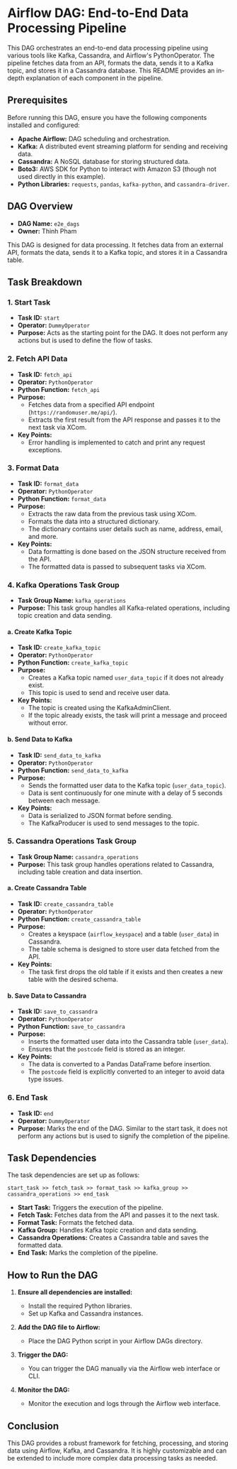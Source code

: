 # Airflow DAG: End-to-End Data Processing Pipeline

This DAG orchestrates an end-to-end data processing pipeline using various tools like Kafka, Cassandra, and Airflow's PythonOperator. The pipeline fetches data from an API, formats the data, sends it to a Kafka topic, and stores it in a Cassandra database. This README provides an in-depth explanation of each component in the pipeline.

## Prerequisites

Before running this DAG, ensure you have the following components installed and configured:

- **Apache Airflow:** DAG scheduling and orchestration.
- **Kafka:** A distributed event streaming platform for sending and receiving data.
- **Cassandra:** A NoSQL database for storing structured data.
- **Boto3:** AWS SDK for Python to interact with Amazon S3 (though not used directly in this example).
- **Python Libraries:** `requests`, `pandas`, `kafka-python`, and `cassandra-driver`.

## DAG Overview

- **DAG Name:** `e2e_dags`
- **Owner:** Thinh Pham

This DAG is designed for data processing. It fetches data from an external API, formats the data, sends it to a Kafka topic, and stores it in a Cassandra table.

## Task Breakdown

### 1. **Start Task**
   - **Task ID:** `start`
   - **Operator:** `DummyOperator`
   - **Purpose:** Acts as the starting point for the DAG. It does not perform any actions but is used to define the flow of tasks.

### 2. **Fetch API Data**
   - **Task ID:** `fetch_api`
   - **Operator:** `PythonOperator`
   - **Python Function:** `fetch_api`
   - **Purpose:** 
     - Fetches data from a specified API endpoint (`https://randomuser.me/api/`).
     - Extracts the first result from the API response and passes it to the next task via XCom.
   - **Key Points:** 
     - Error handling is implemented to catch and print any request exceptions.

### 3. **Format Data**
   - **Task ID:** `format_data`
   - **Operator:** `PythonOperator`
   - **Python Function:** `format_data`
   - **Purpose:** 
     - Extracts the raw data from the previous task using XCom.
     - Formats the data into a structured dictionary.
     - The dictionary contains user details such as name, address, email, and more.
   - **Key Points:** 
     - Data formatting is done based on the JSON structure received from the API.
     - The formatted data is passed to subsequent tasks via XCom.

### 4. **Kafka Operations Task Group**
   - **Task Group Name:** `kafka_operations`
   - **Purpose:** This task group handles all Kafka-related operations, including topic creation and data sending.

#### a. **Create Kafka Topic**
   - **Task ID:** `create_kafka_topic`
   - **Operator:** `PythonOperator`
   - **Python Function:** `create_kafka_topic`
   - **Purpose:** 
     - Creates a Kafka topic named `user_data_topic` if it does not already exist.
     - This topic is used to send and receive user data.
   - **Key Points:** 
     - The topic is created using the KafkaAdminClient.
     - If the topic already exists, the task will print a message and proceed without error.

#### b. **Send Data to Kafka**
   - **Task ID:** `send_data_to_kafka`
   - **Operator:** `PythonOperator`
   - **Python Function:** `send_data_to_kafka`
   - **Purpose:** 
     - Sends the formatted user data to the Kafka topic (`user_data_topic`).
     - Data is sent continuously for one minute with a delay of 5 seconds between each message.
   - **Key Points:** 
     - Data is serialized to JSON format before sending.
     - The KafkaProducer is used to send messages to the topic.

### 5. **Cassandra Operations Task Group**
   - **Task Group Name:** `cassandra_operations`
   - **Purpose:** This task group handles operations related to Cassandra, including table creation and data insertion.

#### a. **Create Cassandra Table**
   - **Task ID:** `create_cassandra_table`
   - **Operator:** `PythonOperator`
   - **Python Function:** `create_cassandra_table`
   - **Purpose:** 
     - Creates a keyspace (`airflow_keyspace`) and a table (`user_data`) in Cassandra.
     - The table schema is designed to store user data fetched from the API.
   - **Key Points:** 
     - The task first drops the old table if it exists and then creates a new table with the desired schema.

#### b. **Save Data to Cassandra**
   - **Task ID:** `save_to_cassandra`
   - **Operator:** `PythonOperator`
   - **Python Function:** `save_to_cassandra`
   - **Purpose:** 
     - Inserts the formatted user data into the Cassandra table (`user_data`).
     - Ensures that the `postcode` field is stored as an integer.
   - **Key Points:** 
     - The data is converted to a Pandas DataFrame before insertion.
     - The `postcode` field is explicitly converted to an integer to avoid data type issues.

### 6. **End Task**
   - **Task ID:** `end`
   - **Operator:** `DummyOperator`
   - **Purpose:** Marks the end of the DAG. Similar to the start task, it does not perform any actions but is used to signify the completion of the pipeline.

## Task Dependencies

The task dependencies are set up as follows:

```
start_task >> fetch_task >> format_task >> kafka_group >> cassandra_operations >> end_task
```

- **Start Task:** Triggers the execution of the pipeline.
- **Fetch Task:** Fetches data from the API and passes it to the next task.
- **Format Task:** Formats the fetched data.
- **Kafka Group:** Handles Kafka topic creation and data sending.
- **Cassandra Operations:** Creates a Cassandra table and saves the formatted data.
- **End Task:** Marks the completion of the pipeline.

## How to Run the DAG

1. **Ensure all dependencies are installed:**
   - Install the required Python libraries.
   - Set up Kafka and Cassandra instances.

2. **Add the DAG file to Airflow:**
   - Place the DAG Python script in your Airflow DAGs directory.

3. **Trigger the DAG:**
   - You can trigger the DAG manually via the Airflow web interface or CLI.

4. **Monitor the DAG:**
   - Monitor the execution and logs through the Airflow web interface.

## Conclusion

This DAG provides a robust framework for fetching, processing, and storing data using Airflow, Kafka, and Cassandra. It is highly customizable and can be extended to include more complex data processing tasks as needed.
